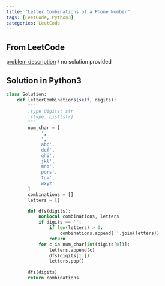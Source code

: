 ```yaml
---
title: "Letter Combinations of a Phone Number"
tags: [LeetCode, Python3]
categories: LeetCode
---
```


## From LeetCode
[problem description](https://leetcode.com/problems/letter-combinations-of-a-phone-number/)
/
no solution provided

## Solution in Python3
```python
class Solution:
    def letterCombinations(self, digits):
        """
        :type digits: str
        :rtype: List[str]
        """
        num_char = [
            '',
            '',
            'abc',
            'def',
            'ghi',
            'jkl',
            'mno',
            'pqrs',
            'tuv',
            'wxyz'
        ]       
        combinations = []
        letters = []

        def dfs(digits):
            nonlocal combinations, letters
            if digits == '':
                if len(letters) > 0:
                    combinations.append(''.join(letters))
                return
            for c in num_char[int(digits[0])]:
                letters.append(c)
                dfs(digits[1:])
                letters.pop()
                
        dfs(digits)
        return combinations
```